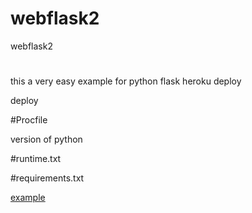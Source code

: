 # webflask2
webflask2

#

this a very easy example for python flask heroku deploy


deploy 

#Procfile

version of python

#runtime.txt


#requirements.txt


[example](https://jacch-python-webflask1.herokuapp.com/)
